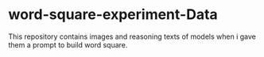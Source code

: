 # word-square-experiment-Data
This repository contains images and reasoning texts of models when i gave them a prompt to build word square.
